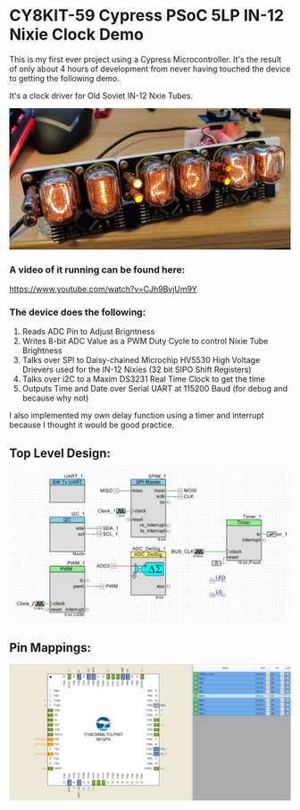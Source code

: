 # CY8KIT-59 Cypress PSoC 5LP IN-12 Nixie Clock Demo

This is my first ever project using a Cypress Microcontroller. It's the result of only about 4 hours of development from never having touched the device to getting the following demo. 

It's a clock driver for Old Soviet IN-12 Nxie Tubes.  

![alt text](https://github.com/Grippy98/CY8KIT-Nixie/blob/master/images/clock.jpg "The clock")

### A video of it running can be found here:
https://www.youtube.com/watch?v=CJh9BvjUm9Y

### The device does the following:
1. Reads ADC Pin to Adjust Brigntness
2. Writes 8-bit ADC Value as a PWM Duty Cycle to control Nixie Tube Brightness
3. Talks over SPI to Daisy-chained Microchip HV5530 High Voltage Drievers used for the IN-12 Nixies (32 bit SIPO Shift Registers)
4. Talks over i2C to a Maxim DS3231 Real Time Clock to get the time
5. Outputs Time and Date over Serial UART at 115200 Baud (for debug and because why not)

I also implemented my own delay function using a timer and interrupt because I thought it would be good practice. 

## Top Level Design:
![alt text](https://github.com/Grippy98/CY8KIT-Nixie/blob/master/images/Top_Design.PNG "Top Level Design")


## Pin Mappings:
![alt text](https://github.com/Grippy98/CY8KIT-Nixie/blob/master/images/Pin_assignments.PNG "Pin Mappings")